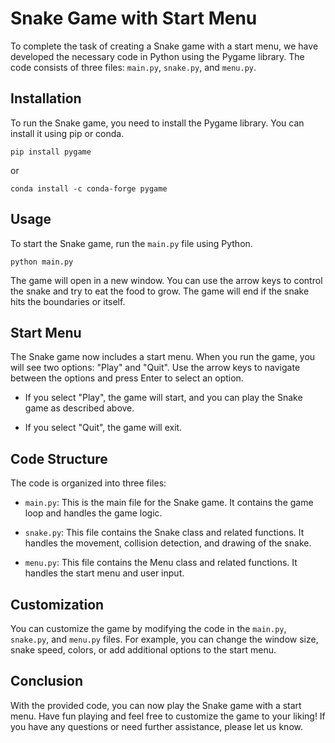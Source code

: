# Snake Game with Start Menu

To complete the task of creating a Snake game with a start menu, we have developed the necessary code in Python using the Pygame library. The code consists of three files: `main.py`, `snake.py`, and `menu.py`. 

## Installation

To run the Snake game, you need to install the Pygame library. You can install it using pip or conda. 

```shell
pip install pygame
```

or

```shell
conda install -c conda-forge pygame
```

## Usage

To start the Snake game, run the `main.py` file using Python.

```shell
python main.py
```

The game will open in a new window. You can use the arrow keys to control the snake and try to eat the food to grow. The game will end if the snake hits the boundaries or itself. 

## Start Menu

The Snake game now includes a start menu. When you run the game, you will see two options: "Play" and "Quit". Use the arrow keys to navigate between the options and press Enter to select an option. 

- If you select "Play", the game will start, and you can play the Snake game as described above.

- If you select "Quit", the game will exit.

## Code Structure

The code is organized into three files:

- `main.py`: This is the main file for the Snake game. It contains the game loop and handles the game logic.

- `snake.py`: This file contains the Snake class and related functions. It handles the movement, collision detection, and drawing of the snake.

- `menu.py`: This file contains the Menu class and related functions. It handles the start menu and user input.

## Customization

You can customize the game by modifying the code in the `main.py`, `snake.py`, and `menu.py` files. For example, you can change the window size, snake speed, colors, or add additional options to the start menu.

## Conclusion

With the provided code, you can now play the Snake game with a start menu. Have fun playing and feel free to customize the game to your liking! If you have any questions or need further assistance, please let us know.